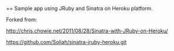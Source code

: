 == Sample app using JRuby and Sinatra on Heroku platform.

Forked from:

  http://chris.chowie.net/2011/08/28/Sinatra-with-JRuby-on-Heroku/

  https://github.com/Soliah/sinatra-jruby-heroku.git
